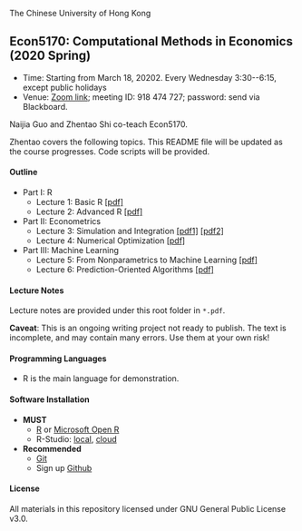 The Chinese University of Hong Kong

## Econ5170:  Computational Methods in Economics (2020 Spring)

* Time: Starting from March 18, 20202. Every Wednesday 3:30--6:15, except public holidays
* Venue: [Zoom link](https://cuhk.zoom.us/j/918474727?pwd=bzNpRllVK1BBRFd5bzdvbXA5OHlyUT09); meeting ID: 918 474 727; password: send via Blackboard.

Naijia Guo and Zhentao Shi co-teach Econ5170.

Zhentao covers the following topics. This README file will be updated as the course progresses. Code scripts will be provided.


#### Outline

* Part I: R
  * Lecture 1: Basic R [[pdf]](https://github.com/zhentaoshi/econ5170/blob/master/01-basic_R.pdf)
  * Lecture 2: Advanced R [[pdf]](https://github.com/zhentaoshi/econ5170/blob/master/02-advanced_R.pdf)
* Part II: Econometrics
  * Lecture 3: Simulation and Integration [[pdf1]](https://github.com/zhentaoshi/econ5170/blob/master/04-simulation.pdf) [[pdf2]](https://github.com/zhentaoshi/econ5170/blob/master/05-integration.pdf)
  * Lecture 4: Numerical Optimization [[pdf]](https://github.com/zhentaoshi/econ5170/blob/master/06-optimization.pdf)
* Part III: Machine Learning
  * Lecture 5: From Nonparametrics to Machine Learning [[pdf]](https://github.com/zhentaoshi/econ5170/blob/master/07-ML.pdf)
  * Lecture 6: Prediction-Oriented Algorithms [[pdf]](https://github.com/zhentaoshi/econ5170/blob/master/08-ML2.pdf)

#### Lecture Notes

Lecture notes are provided under this root folder in `*.pdf`.

**Caveat**: This is an ongoing writing project not ready to publish. The text is incomplete, and may contain many errors. Use them at your own risk!

#### Programming Languages
* R is the main language for demonstration.

#### Software Installation
* **MUST**
    * [R](http://www.r-project.org/) or [Microsoft Open R](https://mran.microsoft.com/open)
    * R-Studio: [local](http://www.rstudio.com/), [cloud](https://rstudio.cloud/)
* **Recommended**
    * [Git](http://git-scm.com/)
    * Sign up [Github](https://github.com/)

#### License

All materials in this repository licensed under GNU General Public License v3.0.
